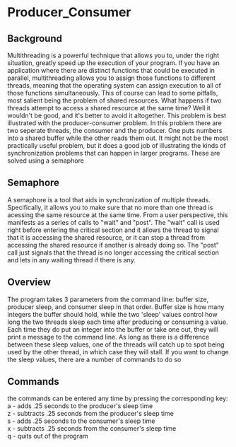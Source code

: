 # Producer_Consumer

## Background
Multithreading is a powerful technique that allows you to, under the right situation, greatly speed up the execution of your program. If you have an application where there are distinct functions that could be executed in parallel, multithreading allows you to assign those functions to different threads, meaning that the operating system can assign execution to all of those functions simultaneously. This of course can lead to some pitfalls, most salient being the problem of shared resources. What happens if two threads attempt to access a shared resource at the same time? Well it wouldn't be good, and it's better to avoid it altogether. This problem is best illustrated with the producer-consumer problem. In this problem there are two seperate threads, the consumer and the producer. One puts numbers into a shared buffer while the other reads them out. It might not be the most practically useful problem, but it does a good job of illustrating the kinds of synchronization problems that can happen in larger programs. These are solved using a semaphore

## Semaphore
A semaphore is a tool that aids in synchronization of multiple threads. Specifically, it allows you to make sure that no more than one thread is acessing the same resource at the same time. From a user perspective, this manifests as a series of calls to "wait" and "post". The "wait" call is used right before entering the critical section and it allows the thread to signal that it is accessing the shared resource, or it can stop a thread from accessing the shared resource if another is already doing so. The "post" call just signals that the thread is no longer accessing the critical section and lets in any waiting thread if there is any. 

## Overview
The program takes 3 parameters from the command line: buffer size, producer sleep, and consumer sleep in that order. Buffer size is how many integers the buffer should hold, while the two 'sleep' values control how long the two threads sleep each time after producing or consuming a value. Each time they do put an integer into the buffer or take one out, they will print a message to the command line. As long as there is a difference between these sleep values, one of the threads will catch up to spot being used by the other thread, in which case they will stall. If you want to change the sleep values, there are a number of commands to do so

## Commands
the commands can be entered any time by pressing the corresponding key:  
a - adds .25 seconds to the producer's sleep time  
z - subtracts .25 seconds from the producer's sleep time  
s - adds .25 seconds to the consumer's sleep time  
x - subtracts .25 seconds from the consumer's sleep time  
q - quits out of the program
